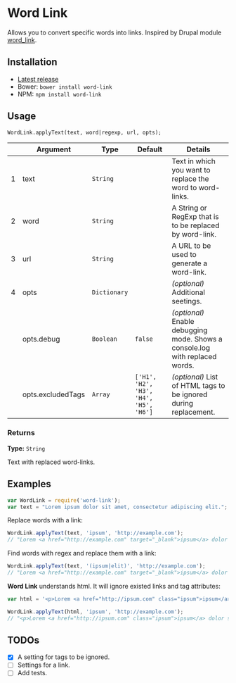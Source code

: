 # Word Link

Allows you to convert specific words into links. Inspired by Drupal module [word_link](https://www.drupal.org/project/word_link).

## Installation

- [Latest release](https://github.com/mrded/word-link/releases)
- Bower: `bower install word-link`
- NPM: `npm install word-link`

## Usage

`WordLink.applyText(text, word|regexp, url, opts);`

|   | Argument          | Type         | Default                                | Details                                                                      |
|---|-------------------|--------------|----------------------------------------|------------------------------------------------------------------------------|
| 1 | text              | `String`     |                                        | Text in which you want to replace the word to word-links.                    |
| 2 | word              | `String`     |                                        | A String or RegExp that is to be replaced by word-link.                      |
| 3 | url               | `String`     |                                        | A URL to be used to generate a word-link.                                    |
| 4 | opts              | `Dictionary` |                                        | *(optional)* Additional seetings.                                            |
|   | opts.debug        | `Boolean`    | `false`                                | *(optional)* Enable debugging mode. Shows a console.log with replaced words. |
|   | opts.excludedTags | `Array`      | `['H1', 'H2', 'H3', 'H4', 'H5', 'H6']` | *(optional)* List of HTML tags to be ignored during replacement.             |

### Returns
**Type:** `String`

Text with replaced word-links.


## Examples

```javascript
var WordLink = require('word-link');
var text = "Lorem ipsum dolor sit amet, consectetur adipiscing elit.";
```

Replace words with a link:

```javascript
WordLink.applyText(text, 'ipsum', 'http://example.com');
// "Lorem <a href="http://example.com" target="_blank">ipsum</a> dolor sit amet, consectetur adipiscing elit."
```

Find words with regex and replace them with a link:

```javascript
WordLink.applyText(text, '(ipsum|elit)', 'http://example.com');
// "Lorem <a href="http://example.com" target="_blank">ipsum</a> dolor sit amet, consectetur adipiscing <a href="http://example.com" target="_blank">elit</a>."
```

**Word Link** understands html. It will ignore existed links and tag attributes:

```javascript
var html = '<p>Lorem <a href="http://ipsum.com" class="ipsum">ipsum</a> dolor sit amet, consectetur adipiscing elit.</p>';

WordLink.applyText(html, 'ipsum', 'http://example.com');
// "<p>Lorem <a href="http://ipsum.com" class="ipsum">ipsum</a> dolor sit amet, consectetur adipiscing elit.</p>"
```

## TODOs
- [X] A setting for tags to be ignored.
- [ ] Settings for a link.
- [ ] Add tests.
